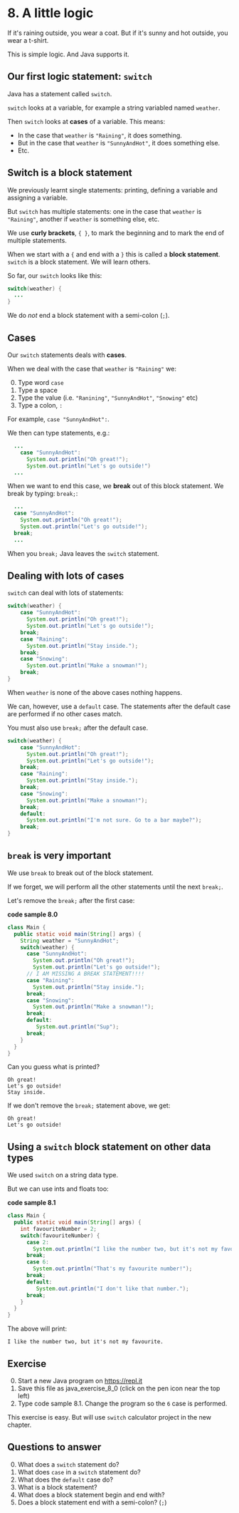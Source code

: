 # 8. A little logic

If it's raining outside, you wear a coat. But if it's sunny and hot outside, you wear a t-shirt.

This is simple logic. And Java supports it.

## Our first logic statement: `switch`

Java has a statement called `switch`.

`switch` looks at a variable, for example a string variabled named `weather`.

Then `switch` looks at **cases** of a variable. This means: 

* In the case that `weather` is `"Raining"`, it does something.
* But in the case that `weather` is `"SunnyAndHot"`, it does something else.
* Etc.

## Switch is a block statement 

We previously learnt single statements: printing, defining a variable and assigning a variable.

But `switch` has multiple statements: one in the case that `weather` is `"Raining"`, another if `weather` is something else, etc.

We use **curly brackets**, `{ }`, to mark the beginning and to mark the end of multiple statements.

When we start with a `{` and end with a `}` this is called a **block statement**. `switch` is a block statement. We will learn others.

So far, our `switch` looks like this:

```java
switch(weather) {
  ...
}
```

We do *not* end a block statement with a semi-colon (`;`).

## Cases

Our `switch` statements deals with **cases**.

When we deal with the case that `weather` is `"Raining"` we:

0. Type word `case`
0. Type a space
0. Type the value (i.e. `"Ranining"`, `"SunnyAndHot"`, `"Snowing"` etc)
0. Type a colon, `:`

For example, `case "SunnyAndHot":`.

We then can type statements, e.g.:

```java
  ...
    case "SunnyAndHot":
      System.out.println("Oh great!");
      System.out.println("Let's go outside!")
  ...
```

When we want to end this case, we **break** out of this block statement. We break by typing: `break;`:

```java
  ...
  case "SunnyAndHot":
    System.out.println("Oh great!");
    System.out.println("Let's go outside!");
  break;
  ...
```

When you `break;` Java leaves the `switch` statement.

## Dealing with lots of cases

`switch` can deal with lots of statements:

```java
switch(weather) {
    case "SunnyAndHot":
      System.out.println("Oh great!");
      System.out.println("Let's go outside!");
    break;
    case "Raining":
      System.out.println("Stay inside.");
    break;
    case "Snowing":
      System.out.println("Make a snowman!");
    break;        
}
```

When `weather` is none of the above cases nothing happens.

We can, however, use a `default` case. The statements after the default case are performed if no other cases match.

You must also use `break;` after the default case.

```java
switch(weather) {
    case "SunnyAndHot":
      System.out.println("Oh great!");
      System.out.println("Let's go outside!");
    break;
    case "Raining":
      System.out.println("Stay inside.");
    break;
    case "Snowing":
      System.out.println("Make a snowman!");
    break;
    default:
      System.out.println("I'm not sure. Go to a bar maybe?");
    break;
}
```

## `break` is very important

We use `break` to break out of the block statement.

If we forget, we will perform all the other statements until the next `break;`.

Let's remove the `break;` after the first case:

**code sample 8.0**
```java
class Main {
  public static void main(String[] args) {
    String weather = "SunnyAndHot";
    switch(weather) {
      case "SunnyAndHot":
        System.out.println("Oh great!");
        System.out.println("Let's go outside!");
      // I AM MISSING A BREAK STATEMENT!!!!
      case "Raining":
        System.out.println("Stay inside.");
      break;
      case "Snowing":
        System.out.println("Make a snowman!");
      break;      
      default:
         System.out.println("Sup");
      break;
    }
  }
}
```

Can you guess what is printed?

```
Oh great!
Let's go outside!
Stay inside.
```

If we don't remove the `break;` statement above, we get:

```
Oh great!
Let's go outside!
```

## Using a `switch` block statement on other data types

We used `switch` on a string data type. 

But we can use ints and floats too:

**code sample 8.1**
```java
class Main {
  public static void main(String[] args) {
    int favouriteNumber = 2;
    switch(favouriteNumber) {
      case 2:
        System.out.println("I like the number two, but it's not my favourite.");
      break;
      case 6:
        System.out.println("That's my favourite number!");
      break;
      default:
         System.out.println("I don't like that number.");
      break;  
    }
  }
}
```

The above will print:

```
I like the number two, but it's not my favourite.
```

## Exercise

0. Start a new Java program on https://repl.it
0. Save this file as java_exercise_8_0 (click on the pen icon near the top left)
0. Type code sample 8.1. Change the program so the `6` case is performed.

This exercise is easy. But will use `switch` calculator project in the new chapter. 

## Questions to answer

0. What does a `switch` statement do?
0. What does `case` in a `switch` statement do?
0. What does the `default` case do?
0. What is a block statement?
0. What does a block statement begin and end with?
0. Does a block statement end with a semi-colon? (`;`)
